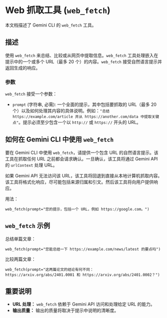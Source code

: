 # Web 抓取工具 (`web_fetch`)

本文档描述了 Gemini CLI 的 `web_fetch` 工具。

## 描述

使用 `web_fetch` 来总结、比较或从网页中提取信息。`web_fetch` 工具处理嵌入在提示中的一个或多个 URL（最多 20 个）的内容。`web_fetch` 接受自然语言提示并返回生成的响应。

### 参数

`web_fetch` 接受一个参数：

- `prompt` (字符串, 必需): 一个全面的提示，其中包括要抓取的 URL（最多 20 个）以及如何处理其内容的具体说明。例如：`"总结 https://example.com/article 并从 https://another.com/data 中提取关键点"`。提示必须至少包含一个以 `http://` 或 `https://` 开头的 URL。

## 如何在 Gemini CLI 中使用 `web_fetch`

要在 Gemini CLI 中使用 `web_fetch`，请提供一个包含 URL 的自然语言提示。该工具在抓取任何 URL 之前都会请求确认。一旦确认，该工具将通过 Gemini API 的 `urlContext` 处理 URL。

如果 Gemini API 无法访问该 URL，该工具将回退到直接从本地计算机抓取内容。该工具将格式化响应，尽可能包括来源归属和引文。然后该工具将向用户提供响应。

用法：

```
web_fetch(prompt="您的提示，包括一个 URL，例如 https://google.com。")
```

## `web_fetch` 示例

总结单篇文章：

```
web_fetch(prompt="您能总结一下 https://example.com/news/latest 的要点吗")
```

比较两篇文章：

```
web_fetch(prompt="这两篇论文的结论有何不同：https://arxiv.org/abs/2401.0001 和 https://arxiv.org/abs/2401.0002？")
```

## 重要说明

- **URL 处理：** `web_fetch` 依赖于 Gemini API 访问和处理给定 URL 的能力。
- **输出质量：** 输出的质量将取决于提示中说明的清晰度。 